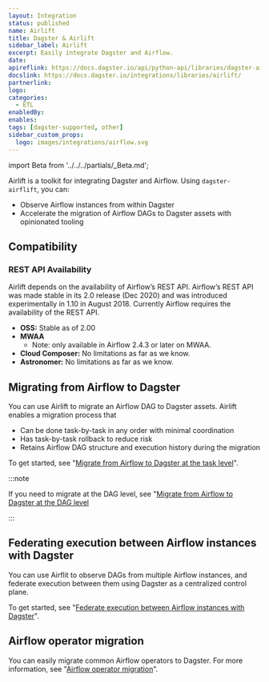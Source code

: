 ```yaml
---
layout: Integration
status: published
name: Airlift
title: Dagster & Airlift
sidebar_label: Airlift
excerpt: Easily integrate Dagster and Airflow.
date:
apireflink: https://docs.dagster.io/api/python-api/libraries/dagster-airlift
docslink: https://docs.dagster.io/integrations/libraries/airlift/
partnerlink:
logo:
categories:
  - ETL
enabledBy:
enables:
tags: [dagster-supported, other]
sidebar_custom_props: 
  logo: images/integrations/airflow.svg
---
```


import Beta from '../../../partials/\_Beta.md';

<Beta />

Airlift is a toolkit for integrating Dagster and Airflow. Using `dagster-airflift`, you can:

- Observe Airflow instances from within Dagster
- Accelerate the migration of Airflow DAGs to Dagster assets with opinionated tooling

## Compatibility

### REST API Availability

Airlift depends on the availability of Airflow’s REST API. Airflow’s REST API was made stable in its 2.0 release (Dec 2020) and was introduced experimentally in 1.10 in August 2018. Currently Airflow requires the availability of the REST API.

- **OSS:** Stable as of 2.00
- **MWAA**
  - Note: only available in Airflow 2.4.3 or later on MWAA.
- **Cloud Composer:** No limitations as far as we know.
- **Astronomer:** No limitations as far as we know.

## Migrating from Airflow to Dagster

You can use Airlift to migrate an Airflow DAG to Dagster assets. Airlift enables a migration process that

- Can be done task-by-task in any order with minimal coordination
- Has task-by-task rollback to reduce risk
- Retains Airflow DAG structure and execution history during the migration

To get started, see "[Migrate from Airflow to Dagster at the task level](/guides/migrate/airflow-to-dagster/task-level-migration)".

:::note

If you need to migrate at the DAG level, see "[Migrate from Airflow to Dagster at the DAG level](/guides/migrate/airflow-to-dagster/full-dag-migration)

:::

## Federating execution between Airflow instances with Dagster

You can use Airflit to observe DAGs from multiple Airflow instances, and federate execution between them using Dagster as a centralized control plane.

To get started, see "[Federate execution between Airflow instances with Dagster](/guides/migrate/airflow-to-dagster/federation/)".

## Airflow operator migration

You can easily migrate common Airflow operators to Dagster. For more information, see "[Airflow operator migration](/guides/migrate/airflow-to-dagster/airflow-operator-migration/)".
